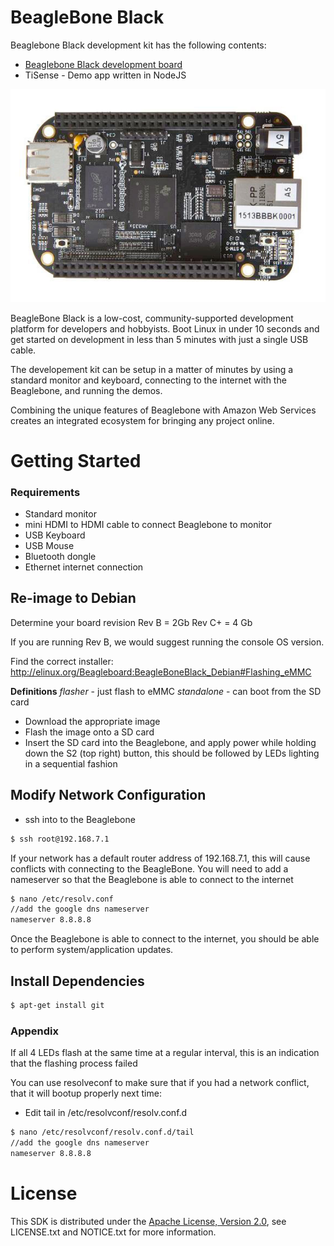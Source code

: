 
# BeagleBone Black

Beaglebone Black development kit has the following contents:
* [Beaglebone Black development board](https://www.arrow.com/en/products/bb-bblk-000/circuitco)
* TiSense - Demo app written in NodeJS

![Image of Board](https://raw.githubusercontent.com/ArrowElectronics/aws-iot-device-sdk/master/images/beaglebone.jpg)

BeagleBone Black is a low-cost, community-supported development platform for developers and hobbyists. Boot Linux in under 10 seconds and get started on development in less than 5 minutes with just a single USB cable.

The developement kit can be setup in a matter of minutes by using a
standard monitor and keyboard, connecting to the internet with the
Beaglebone, and running the demos.

Combining the unique features of Beaglebone with Amazon Web Services
creates an integrated ecosystem for bringing any project online.

# Getting Started

### Requirements
* Standard monitor
* mini HDMI to HDMI cable to connect Beaglebone to monitor
* USB Keyboard
* USB Mouse
* Bluetooth dongle
* Ethernet internet connection

## Re-image to Debian

Determine your board revision
Rev B = 2Gb
Rev C+ = 4 Gb

If you are running Rev B, we would suggest running the console OS version.

Find the correct installer:
http://elinux.org/Beagleboard:BeagleBoneBlack_Debian#Flashing_eMMC

**Definitions**
*flasher* - just flash to eMMC
*standalone* - can boot from the SD card

* Download the appropriate image
* Flash the image onto a SD card
* Insert the SD card into the Beaglebone, and apply power while holding down the S2 (top right) button, this should be followed by LEDs lighting in a sequential fashion

## Modify Network Configuration

* ssh into to the Beaglebone
```sh
$ ssh root@192.168.7.1
```

If your network has a default router address of 192.168.7.1, this will cause conflicts with connecting to the BeagleBone. 
You will need to add a nameserver so that the Beaglebone is able to connect to the internet
```sh
$ nano /etc/resolv.conf
//add the google dns nameserver
nameserver 8.8.8.8
```

Once the Beaglebone is able to connect to the internet, you should be able to perform system/application updates.

## Install Dependencies
```sh
$ apt-get install git
```

### Appendix

If all 4 LEDs flash at the same time at a regular interval, this is an indication that the flashing process failed

You can use resolveconf to make sure that if you had a network conflict, that it will bootup properly next time:
* Edit tail in /etc/resolvconf/resolv.conf.d
```sh
$ nano /etc/resolvconf/resolv.conf.d/tail
//add the google dns nameserver
nameserver 8.8.8.8
```

# License
This SDK is distributed under the
[Apache License, Version 2.0](http://www.apache.org/licenses/LICENSE-2.0),
see LICENSE.txt and NOTICE.txt for more information.
